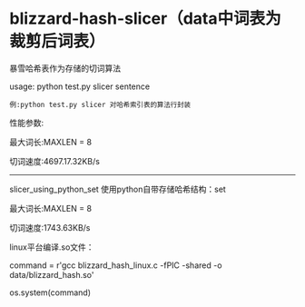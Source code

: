 blizzard-hash-slicer（data中词表为裁剪后词表）
====================
	
暴雪哈希表作为存储的切词算法

usage: python test.py slicer sentence

	例:python test.py slicer 对哈希索引表的算法行封装

性能参数:

最大词长:MAXLEN = 8

切词速度:4697.17.32KB/s

***************************************

slicer_using_python_set 使用python自带存储哈希结构：set

最大词长:MAXLEN = 8

切词速度:1743.63KB/s

linux平台编译.so文件：

command = r'gcc blizzard_hash_linux.c -fPIC -shared -o data/blizzard_hash.so'

os.system(command)

